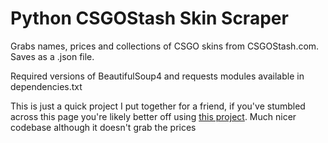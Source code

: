 # Python CSGOStash Skin Scraper

Grabs names, prices and collections of CSGO skins from CSGOStash.com. Saves as a .json file.

Required versions of BeautifulSoup4 and requests modules available in dependencies.txt


This is just a quick project I put together for a friend, if you've stumbled across this page you're likely better off using [this project](https://github.com/supr3meofficial/csgostash-scraper). Much nicer codebase although it doesn't grab the prices
